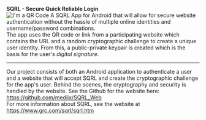 **SQRL - Secure Quick Reliable Login**  
![I'm a QR Code](https://www.grc.com/sqrl/512-bit-master-key.png)
A SQRL App for Android that will allow for secure website authentication without the hassle of multiple online identities and username/password combinations.  
The app uses the QR code or link from a participating website which contains the URL and a random cryptographic challenge to create a unique user identity. From this, a public-private keypair is created which is the basis for the user's *digital signature*. 
 
---

Our project consists of both an Android application to authenticate a user and a website that will accept SQRL and create the cryptographic challenge for the app's user. Behind the scenes, the cryptography and security is handled by the website. See the Github for the website here: <https://github.com/mediix/SQRL_Web>  
For more information about SQRL, see the website at <https://www.grc.com/sqrl/sqrl.htm>
